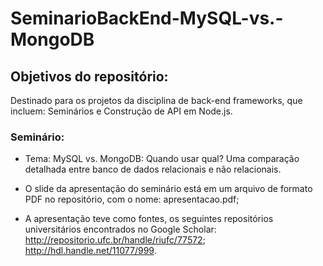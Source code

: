 # SeminarioBackEnd-MySQL-vs.-MongoDB

## Objetivos do repositório:
Destinado para os projetos da disciplina de back-end frameworks, que incluem: Seminários e Construção de API em Node.js.

### Seminário: 

- Tema: MySQL vs. MongoDB: Quando usar qual? Uma comparação detalhada entre banco de dados relacionais e não relacionais.

- O slide da apresentação do seminário está em um arquivo de formato PDF no repositório, com o nome: apresentacao.pdf;

- A apresentação teve como fontes, os seguintes repositórios universitários encontrados no Google Scholar: http://repositorio.ufc.br/handle/riufc/77572; http://hdl.handle.net/11077/999.
